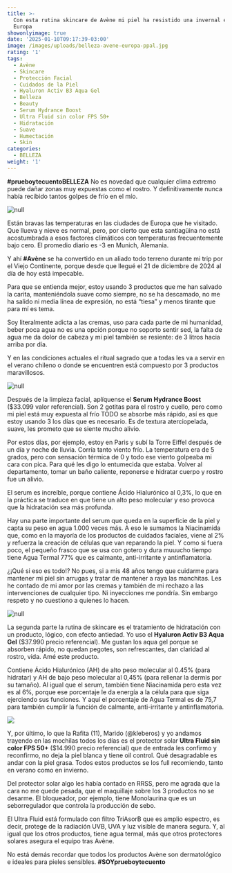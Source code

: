 ```yaml
---
title: >-
  Con esta rutina skincare de Avène mi piel ha resistido una invernal estadía en
  Europa
showonlyimage: true
date: '2025-01-10T09:17:39-03:00'
image: /images/uploads/belleza-avene-europa-ppal.jpg
rating: '1'
tags:
  - Avène
  - Skincare
  - Protección Facial
  - Cuidados de la Piel
  - Hyaluron Activ B3 Aqua Gel
  - Belleza
  - Beauty
  - Serum Hydrance Boost
  - Ultra Fluid sin color FPS 50+
  - Hidratación
  - Suave
  - Humectación
  - Skin
categories:
  - BELLEZA
weight: '1'
---
```

**\#prueboytecuentoBELLEZA** No es novedad que cualquier clima extremo puede dañar zonas muy expuestas como el rostro. Y definitivamente nunca había recibido tantos golpes de frío en el mío.

<!--more-->

![null](/images/uploads/belleza-avene-europa-ppal.jpg)

Están bravas las temperaturas en las ciudades de Europa que he visitado. Que llueva y nieve es normal, pero, por cierto que esta santiagüina no está acostumbrada a esos factores climáticos con temperaturas frecuentemente bajo cero. El promedio diario es -3 en Munich, Alemania.

Y ahí **\#Avène** se ha convertido en un aliado todo terreno durante mi trip por el Viejo Continente, porque desde que llegué el 21 de diciembre de 2024 al día de hoy está impecable.

Para que se entienda mejor, estoy usando 3 productos que me han salvado la carita, manteniéndola suave como siempre, no se ha descamado, no me ha salido ni media línea de expresión, no está “tiesa” y menos tirante que para mí es tema. 

Soy literalmente adicta a las cremas, uso para cada parte de mi humanidad, beber poca agua no es una opción porque no soporto sentir sed, la falta de agua me da dolor de cabeza y mi piel también se resiente: de 3 litros hacia arriba por día.

Y en las condiciones actuales el ritual sagrado que a todas les va a servir en el verano chileno o donde se encuentren está compuesto por 3 productos maravillosos.

![null](/images/uploads/belleza-avene-europa-serum-collage.jpg)

Después de la limpieza facial, aplíquense el **Serum Hydrance Boost** ($33.099 valor referencial). Son 2 gotitas para el rostro y cuello, pero como mi piel está muy expuesta al frío TODO se absorbe más rápido, así es que estoy usando 3 los días que es necesario. Es de textura aterciopelada, suave, les prometo que se siente mucho alivio.

Por estos días, por ejemplo, estoy en Paris y subí la Torre Eiffel después de un día y noche de lluvia. Corría tanto viento frío. La temperatura era de 5 grados, pero con sensación térmica de 0 y todo ese viento golpeaba mi cara con pica. Para qué les digo lo entumecida que estaba. Volver al departamento, tomar un baño caliente, reponerse e hidratar cuerpo y rostro fue un alivio.

El serum es increíble, porque contiene Ácido Hialurónico al 0,3%, lo que en la práctica se traduce en que tiene un alto peso molecular y eso provoca que la hidratación sea más profunda.

Hay una parte importante del serum que queda en la superficie de la piel y capta su peso en agua 1.000 veces más. A eso le sumamos la Niacinamida que, como en la mayoría de los productos de cuidados faciales, viene al 2% y refuerza la creación de células que van reparando la piel. Y como si fuera poco, el pequeño frasco que se usa con gotero y dura muuucho tiempo tiene Agua Termal 77% que es calmante, anti-irritante y antinflamatoria.

¿¡Qué si eso es todo!? No pues, si a mis 48 años tengo que cuidarme para mantener mi piel sin arrugas y tratar de mantener a raya las manchitas. Les he contado de mi amor por las cremas y también de mi rechazo a las intervenciones de cualquier tipo. Ni inyecciones me pondría. Sin embargo respeto y no cuestiono a quienes lo hacen. 

![null](/images/uploads/belleza-avene-europa-collage-2.jpg)

La segunda parte la rutina de skincare es el tratamiento de hidratación con un producto, lógico, con efecto antiedad. Yo uso el **Hyaluron Activ B3 Aqua Gel** ($37.990 precio referencial). Me gustan los aqua gel porque se absorben rápido, no quedan pegotes, son refrescantes, dan claridad al rostro, vida. Amé este producto.

Contiene Ácido Hialurónico (AH) de alto peso molecular al 0.45% (para hidratar) y AH de bajo peso molecular al 0,45% (para rellenar la dermis por su tamaño). Al igual que el serum, también tiene Niacinamida pero esta vez es al 6%, porque ese porcentaje le da energía a la célula para que siga ejerciendo sus funciones. Y aquí el porcentaje de Agua Termal es de 75,7 para también cumplir la función de calmante, anti-irritante y antinflamatoria.

![](/images/uploads/belleza-avene-europa-collage-3.jpg)

Y, por último, lo que la Rafita (11), Marido (@kleberos) y yo andamos trayendo en las mochilas todos los días es el protector solar **Ultra Fluid sin color FPS 50+** ($14.990 precio referencial) que de entrada les confirmo y reconfirmo, no deja la piel blanca y tiene oil control. Qué desagradable es andar con la piel grasa. Todos estos productos se los full recomiendo, tanto en verano como en invierno.

Del protector solar algo les había contado en RRSS, pero me agrada que la cara no me quede pesada, que el maquillaje sobre los 3 productos no se desarme. El bloqueador, por ejemplo, tiene Monolaurina que es un seborregulador que controla la producción de sebo.

El Ultra Fluid  está formulado con filtro TriAsorB que es amplio espectro, es decir, protege de la radiación UVB, UVA y luz visible de manera segura. Y, al igual que los otros productos, tiene agua termal, más que otros protectores solares asegura el equipo tras Avène. 

No está demás recordar que todos los productos Avène son dermatológico e ideales para pieles sensibles. **\#SOYprueboytecuento**
